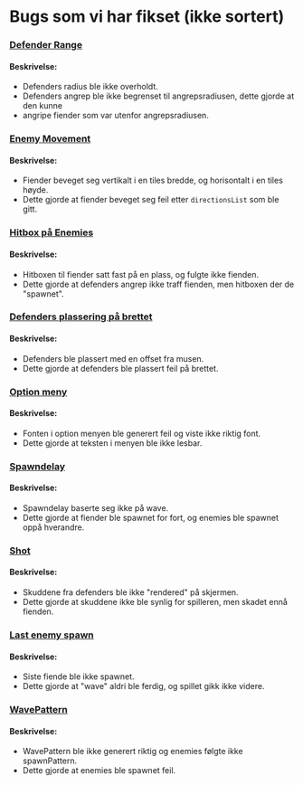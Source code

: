 # Bugs som vi har fikset (ikke sortert)

### <ins>Defender Range</ins>
#### Beskrivelse:
- Defenders radius ble ikke overholdt.
- Defenders angrep ble ikke begrenset til angrepsradiusen, dette gjorde at den kunne <br>
- angripe fiender som var utenfor angrepsradiusen.

### <ins>Enemy Movement</ins>
#### Beskrivelse:
- Fiender beveget seg vertikalt i en tiles bredde, og horisontalt i en tiles høyde.
- Dette gjorde at fiender beveget seg feil etter `directionsList` som ble gitt.

### <ins>Hitbox på Enemies</ins>
#### Beskrivelse:
- Hitboxen til fiender satt fast på en plass, og fulgte ikke fienden.
- Dette gjorde at defenders angrep ikke traff fienden, men hitboxen der de "spawnet".

### <ins>Defenders plassering på brettet</ins>
#### Beskrivelse:
- Defenders ble plassert med en offset fra musen.
- Dette gjorde at defenders ble plassert feil på brettet.

### <ins>Option meny</ins>
#### Beskrivelse:
- Fonten i option menyen ble generert feil og viste ikke riktig font.
- Dette gjorde at teksten i menyen ble ikke lesbar.

### <ins>Spawndelay</ins>
#### Beskrivelse:
- Spawndelay baserte seg ikke på wave.
- Dette gjorde at fiender ble spawnet for fort, og enemies ble spawnet oppå hverandre.

### <ins>Shot</ins>
#### Beskrivelse:
- Skuddene fra defenders ble ikke "rendered" på skjermen.
- Dette gjorde at skuddene ikke ble synlig for spilleren, men skadet ennå fienden.

### <ins>Last enemy spawn</ins>
#### Beskrivelse:
- Siste fiende ble ikke spawnet.
- Dette gjorde at "wave" aldri ble ferdig, og spillet gikk ikke videre.

### <ins>WavePattern</ins>
#### Beskrivelse:
- WavePattern ble ikke generert riktig og enemies følgte ikke spawnPattern.
- Dette gjorde at enemies ble spawnet feil.
